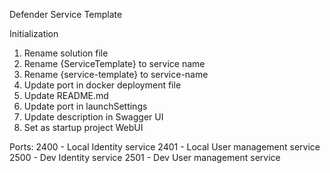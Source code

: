 Defender Service Template

Initialization
1) Rename solution file
2) Rename {ServiceTemplate} to service name
3) Rename {service-template} to service-name
4) Update port in docker deployment file
5) Update README.md
6) Update port in launchSettings
7) Update description in Swagger UI
8) Set as startup project WebUI


Ports: 
2400 - Local Identity service
2401 - Local User management service
2500 - Dev Identity service
2501 - Dev User management service
